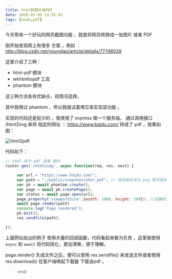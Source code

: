 ```yaml
---
title: html转图片或PDF
date: 2018-03-05 13:55:43
tags: [node,pdf]
---
```


今天带来一个好玩的网页截图功能 ，就是将网页转换成一张图片 或者 PDF

<!-- more -->
刚开始发现网上有很多 方案 ，例如 ： http://blog.csdn.net/younglao/article/details/77746039

这里介绍了三种：

- html-pdf 模块
- wkhtmltopdf 工具
- phantom 模块

这三种方法各有优缺点，视情况选择。

其中我用过 phantom ，所以我就试着用它来实现该功能 。

实现的代码还是挺少的 ，我使用了 express 做一个服务端， 通过调用接口 /html2img 来将 指定的网址 ： https://www.baidu.com/ 转成了 pdf ，效果如图：

![html2pdf](/images/html2pdf.png)


代码如下：

```js
// html 转为 pdf 或者 图片
router.get('/html2img', async function(req, res, next) {

     var url = "https://www.baidu.com/";
     var path = "./public/snapshot/shot.pdf"; // 将后缀名改为 png 即可保存为图片
     var ph = await phantom.create();
     var page = await ph.createPage();
     var status = await page.open(url);
     page.property('viewportSize',{width: 1000, height: 500}); //设置视窗的大小
     await page.render(path)
     console.log('Page rendered');
     ph.exit();
     res.sendfile(path);

});

```

上面网址给出的例子 使用大量的回调函数，代码看起来极为负责 ，这里我使用 `async` 和 `await` 将代码简化，更加清晰，便于理解。

page.render() 生成文件之后，便可以使用 res.sendifle() 来发送文件或者使用 res.download() 在客户端唤起下载器 下载该pdf 。

> end
